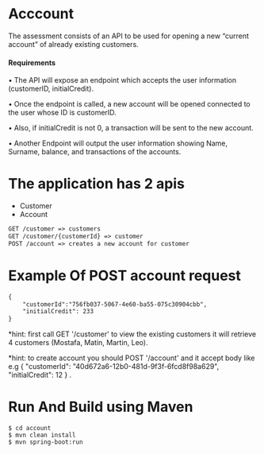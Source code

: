 # Acccount
The assessment consists of an API to be used for opening a new “current account” of already existing customers.

#### Requirements
• The API will expose an endpoint which accepts the user information (customerID,
initialCredit).

• Once the endpoint is called, a new account will be opened connected to the user whose ID is
customerID.

• Also, if initialCredit is not 0, a transaction will be sent to the new account.

• Another Endpoint will output the user information showing Name, Surname, balance, and
transactions of the accounts.

# The application has 2 apis
* Customer
* Account

```html
GET /customer => customers
GET /customer/{customerId} => customer
POST /account => creates a new account for customer

```

# Example Of POST account request 
```html
{
    "customerId":"756fb037-5067-4e60-ba55-075c30904cbb",
    "initialCredit": 233
}
```

*hint: first call GET '/customer' to view the existing customers it will retrieve 4 customers (Mostafa, Matin, Martin, Leo).

*hint: to create account you should POST '/account' and it accept body like e.g {
                                                                            "customerId": "40d672a6-12b0-481d-9f3f-6fcd8f98a629",
                                                                           "initialCredit": 12
                                                                            } .

# Run And Build using Maven
```ssh
$ cd account
$ mvn clean install
$ mvn spring-boot:run
```



